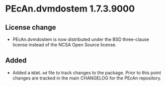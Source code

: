 # PEcAn.dvmdostem 1.7.3.9000

## License change
* PEcAn.dvmdostem is now distributed under the BSD three-clause license instead of the NCSA Open Source license.

## Added
* Added a `NEWS.md` file to track changes to the package. Prior to this point changes are tracked in the main CHANGELOG for the PEcAn repository.
